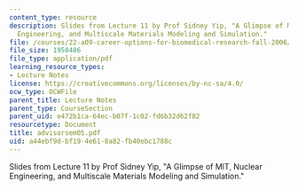 ```yaml
---
content_type: resource
description: Slides from Lecture 11 by Prof Sidney Yip, "A Glimpse of MIT, Nuclear
  Engineering, and Multiscale Materials Modeling and Simulation."
file: /courses/22-a09-career-options-for-biomedical-research-fall-2006/a44ebf9dbf194e618a82fb40ebc1788c_advisorsem05.pdf
file_size: 1950486
file_type: application/pdf
learning_resource_types:
- Lecture Notes
license: https://creativecommons.org/licenses/by-nc-sa/4.0/
ocw_type: OCWFile
parent_title: Lecture Notes
parent_type: CourseSection
parent_uid: e472b1ca-64ec-b07f-1c02-fd6b32d62f82
resourcetype: Document
title: advisorsem05.pdf
uid: a44ebf9d-bf19-4e61-8a82-fb40ebc1788c
---
```

Slides from Lecture 11 by Prof Sidney Yip, "A Glimpse of MIT, Nuclear Engineering, and Multiscale Materials Modeling and Simulation."